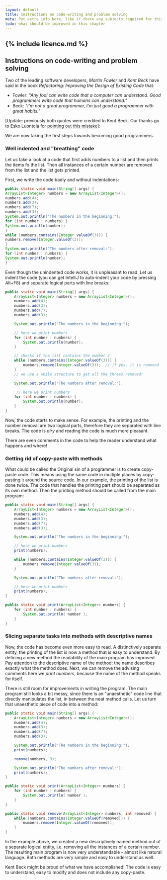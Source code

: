```yaml
---
layout: default
title: Instructions on code-writing and problem solving
meta: Put extra info here, like if there any subjects required for this subject
todo: what should be improved in this chapter
---
```

{% include licence.md %}
---
## Instructions on code-writing and problem solving

Two of the leading software developers, *Martin Fowler* and *Kent Beck* have said in the book *Refactoring: Improving the Design of Existing Code* that:

* Fowler: *"Any fool can write code that a computer can understand. Good programmers write code that humans can understand."*
* Beck: *"I'm not a great programmer, I'm just good a programmer with great habits."*

[Update: previously both quotes were credited to Kent Beck. Our thanks go to Esko Luontola for [pointing out this mistake](http://sourceforge.net/p/mooc-issues/tickets/451/)]:

We are now taking the first steps towards becoming good programmers.

### Well indented and "breathing" code

Let us take a look at a code that first adds numbers to a list and then prints the items fo the list. Then all instances of a certain number are removed from the list and the list gets printed.

First, we write the code badly and without indentations:

```java
public static void main(String[] args) {
ArrayList<Integer> numbers = new ArrayList<Integer>();
numbers.add(4);
numbers.add(3);
numbers.add(7);
numbers.add(3);
System.out.println("The numbers in the beginning:");
for (int number : numbers) {
System.out.println(number);
}
while (numbers.contains(Integer.valueOf(3))) {
numbers.remove(Integer.valueOf(3));
}
System.out.println("The numbers after removal:");
for (int number : numbers) {
System.out.println(number);
}
```

Even though the unindented code works, it is unpleasant to read. Let us indent the code (you can get IntelliJ to auto-indent your code by pressing Alt+F8) and separate logical parts with line breaks:

```java
public static void main(String[] args) {
    ArrayList<Integer> numbers = new ArrayList<Integer>();
    numbers.add(4);
    numbers.add(3);
    numbers.add(7);
    numbers.add(3);

    System.out.println("The numbers in the beginning:");

    // here we print numbers
    for (int number : numbers) {
        System.out.println(number);
    }

    // checks if the list contains the number 3
    while (numbers.contains(Integer.valueOf(3))) {
        numbers.remove(Integer.valueOf(3));  // if yes, it is removed
    }
    // we use a while structure to get all the threes removed!

    System.out.println("The numbers after removal:");

     // here we print numbers
    for (int number : numbers) {
        System.out.println(number);
    }
}
```

Now, the code starts to make sense. For example, the printing and the number removal are two logical parts, therefore they are separated with line breaks. The code is *airy* and reading the code is much more pleasant.

There are even comments in the code to help the reader understand what happens and where!

### Getting rid of copy-paste with methods

What could be called the Original sin of a programmer is to create copy-paste code. This means using the same code in multiple places by copy-pasting it around the source code. In our example, the printing of the list is done twice. The code that handles the printing part should be separated as its own method. Then the printing method should be called from the main program:

```java
public static void main(String[] args) {
    ArrayList<Integer> numbers = new ArrayList<Integer>();
    numbers.add(4);
    numbers.add(3);
    numbers.add(7);
    numbers.add(3);

    System.out.println("The numbers in the beginning:");

    // here we print numbers
    print(numbers);

    while (numbers.contains(Integer.valueOf(3))) {
        numbers.remove(Integer.valueOf(3));
    }

    System.out.println("The numbers after removal:");

    // here we print numbers
    print(numbers);
}

public static void print(ArrayList<Integer> numbers) {
    for (int number : numbers) {
        System.out.println( number );
    }
}
```

### Slicing separate tasks into methods with descriptive names

Now, the code has become even more easy to read. A distinctively separate entity, the printing of the list is now a method that is easy to understand. By defining a new method the readability of the main program has improved. Pay attention to the descriptive name of the method: the name describes exactly what the method does. Next, we can remove the advising comments here we *print numbers*, because the name of the method speaks for itself.

There is still room for improvements in writing the program. The main program still looks a bit messy, since there is an "unaesthetic" code line that directly manipulates the list, in between the neat method calls. Let us turn that unaesthetic piece of code into a method:

```java
public static void main(String[] args) {
    ArrayList<Integer> numbers = new ArrayList<Integer>();
    numbers.add(4);
    numbers.add(3);
    numbers.add(7);
    numbers.add(3);

    System.out.println("The numbers in the beginning:");
    print(numbers);

    remove(numbers, 3);

    System.out.println("The numbers after removal:");
    print(numbers);
}

public static void print(ArrayList<Integer> numbers) {
    for (int number : numbers) {
        System.out.println( number );
    }
}

public static void remove(ArrayList<Integer> numbers, int removed) {
    while (numbers.contains(Integer.valueOf(removed))) {
        numbers.remove(Integer.valueOf(removed));
    }
}
```

In the example above, we created a new descriptively named method out of a separate logical entity, i.e. removing all the instances of a certain number. The resulting main program is now very understandable - almost like natural language. Both methods are very simple and easy to understand as well.

Kent Beck might be proud of what we have accomplished! The code is easy to understand, easy to modify and does not include any copy-paste.
